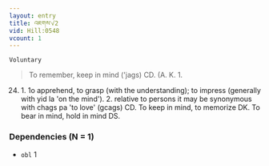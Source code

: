 ```yaml
---
layout: entry
title: འཇགས་√2
vid: Hill:0548
vcount: 1
---
```

`Voluntary` 
> To remember, keep in mind ('jags) CD\.
 (A\.
 K\.
 1\.
 24) 1\.
 1o apprehend, to grasp (with the understanding); to impress (generally with yid la 'on the mind')\.
 2\.
 relative to persons it may be synonymous with chags pa 'to love' (gcags) CD\.
 To keep in mind, to memorize DK\.
 To bear in mind, hold in mind DS\.

### Dependencies (N = 1)
* `obl` 1


